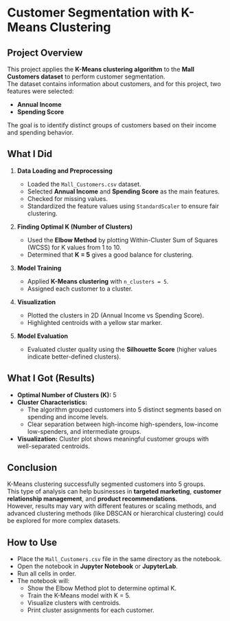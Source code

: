 # Customer Segmentation with K-Means Clustering

## Project Overview
This project applies the **K-Means clustering algorithm** to the **Mall Customers dataset** to perform customer segmentation.  
The dataset contains information about customers, and for this project, two features were selected:
- **Annual Income**
- **Spending Score**

The goal is to identify distinct groups of customers based on their income and spending behavior.

## What I Did
1. **Data Loading and Preprocessing**  
   - Loaded the `Mall_Customers.csv` dataset.  
   - Selected **Annual Income** and **Spending Score** as the main features.  
   - Checked for missing values.  
   - Standardized the feature values using `StandardScaler` to ensure fair clustering.  

2. **Finding Optimal K (Number of Clusters)**  
   - Used the **Elbow Method** by plotting Within-Cluster Sum of Squares (WCSS) for K values from 1 to 10.  
   - Determined that **K = 5** gives a good balance for clustering.  

3. **Model Training**  
   - Applied **K-Means clustering** with `n_clusters = 5`.  
   - Assigned each customer to a cluster.  

4. **Visualization**  
   - Plotted the clusters in 2D (Annual Income vs Spending Score).  
   - Highlighted centroids with a yellow star marker.  

5. **Model Evaluation**  
   - Evaluated cluster quality using the **Silhouette Score** (higher values indicate better-defined clusters).  

## What I Got (Results)
- **Optimal Number of Clusters (K):** 5  
- **Cluster Characteristics:**  
  - The algorithm grouped customers into 5 distinct segments based on spending and income levels.  
  - Clear separation between high-income high-spenders, low-income low-spenders, and intermediate groups.  
- **Visualization:** Cluster plot shows meaningful customer groups with well-separated centroids.  

## Conclusion
K-Means clustering successfully segmented customers into 5 groups.  
This type of analysis can help businesses in **targeted marketing**, **customer relationship management**, and **product recommendations**.  
However, results may vary with different features or scaling methods, and advanced clustering methods (like DBSCAN or hierarchical clustering) could be explored for more complex datasets.

## How to Use
- Place the `Mall_Customers.csv` file in the same directory as the notebook.  
- Open the notebook in **Jupyter Notebook** or **JupyterLab**.  
- Run all cells in order.  
- The notebook will:  
  - Show the Elbow Method plot to determine optimal K.  
  - Train the K-Means model with K = 5.  
  - Visualize clusters with centroids.  
  - Print cluster assignments for each customer.  
